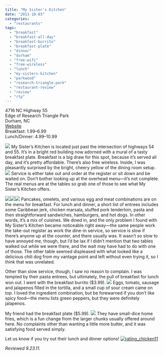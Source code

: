 ```yaml
---
title: "My Sister's Kitchen"
date: "2011-10-03"
categories: 
  - "restaurants"
tags: 
  - "breakfast"
  - "breakfast-all-day"
  - "breakfast-burrito"
  - "breakfast-plate"
  - "dinner"
  - "durham"
  - "free-wifi"
  - "free-wireless"
  - "lunch"
  - "my-sisters-kitchen"
  - "parkwood"
  - "research-triangle-park"
  - "restaurant-review"
  - "review"
  - "rtp"
---
```


4716 NC Highway 55\
Edge of Research Triangle Park\
Durham, NC\
[Website](http://mysisterskitchen-inc.com/Home_Page.html)\
Breakfast: $1.99–$6.99\
Lunch/Dinner: $4.99–$10.99

[![](http://carpedurham.com/wp-content/uploads/2011/10/sisterskitchen08.jpg)](http://www.thegourmez.com/2012/10/komo-komo-afternoon-tea/komokomotea10/) My Sister’s Kitchen is located just past the intersection of highways 54 and 55. It’s in a bright red building now adorned with a mural of a tasty breakfast plate. Breakfast is a big draw for this spot, because it’s served all day, and it’s pretty affordable. There’s also free wireless. Inside, I was pleasantly surprised by the bright, cheery yellow of the dining room setup. [![](http://carpedurham.com/wp-content/uploads/2011/10/sisterskitchen05.jpg)](http://www.thegourmez.com/2012/10/komo-komo-afternoon-tea/komokomotea06/) Service is either take out and order at the register or sit down and be waited on. Don’t bother looking up at the overhead menu—it’s not complete. The real menus are at the tables so grab one of those to see what My Sister’s Kitchen offers.

[![](http://carpedurham.com/wp-content/uploads/2011/10/sisterskitchen02.jpg)](http://www.thegourmez.com/2012/10/komo-komo-afternoon-tea/komokomotea04/)[![](http://carpedurham.com/wp-content/uploads/2011/10/sisterskitchen03.jpg)](http://www.thegourmez.com/2012/10/komo-komo-afternoon-tea/komokomotea03/)[![](http://carpedurham.com/wp-content/uploads/2011/10/sisterskitchen04.jpg)](http://www.thegourmez.com/2012/10/komo-komo-afternoon-tea/komokomotea05/)  Pancakes, omelets, and various egg and meat combinations are on the menu for breakfast. For lunch and dinner, a short list of entrees includes some Caribbean jerk, chicken marsala, stuffed pork tenderloin, pasta and then straightforward sandwiches, hamburgers, and hot dogs. In other words, it’s a mix of cuisines. We dined in, and the only problem I found with My Sister’s Kitchen became noticeable right away—the same people work the take-out register as work the dine-in service, so service is slow if there’s anyone up at the counter, and there usually was. It wasn’t so slow to have annoyed me, though, but I’d be lax if I didn’t mention that two tables walked out while we were there, and the wait may have had to do with one of those. The other table seemed displeased with what looked like a delicious chili dog from my vantage point and left without even trying it, so I think that was unrelated.

Other than slow service, though, I saw no reason to complain. I was tempted by their pasta entrees, but ultimately, the pull of breakfast for lunch won out. I went with the breakfast burrito ($3.99). [![](http://carpedurham.com/wp-content/uploads/2011/10/sisterskitchen07.jpg)](http://www.thegourmez.com/2012/10/komo-komo-afternoon-tea/komokomotea07/) Eggs, tomato, sausage and jalapenos filled in the tortilla, and a small cup of sour cream came on top. I loved the ingredient combination, but be forewarned if you don’t like spicy food—the menu lists green peppers, but they were definitely jalapenos.

My friend had the breakfast plate ($5.99). [![](http://carpedurham.com/wp-content/uploads/2011/10/sisterskitchen06.jpg)](http://www.thegourmez.com/2012/10/komo-komo-afternoon-tea/komokomotea08/) They have small-dice home fries, which is a fun change from the larger chunks usually offered around here. No complaints other than wanting a little more butter, and it was satisfying food served simply.

Let us know if you try out their lunch and dinner options! [![](http://s3.amazonaws.com/thegourmez-wpmedia/2009/02/rating_chicken11.gif "rating_chicken11")](http://s3.amazonaws.com/thegourmez-wpmedia/2009/02/rating_chicken11.gif)

_Reviewed 9.23.11._
